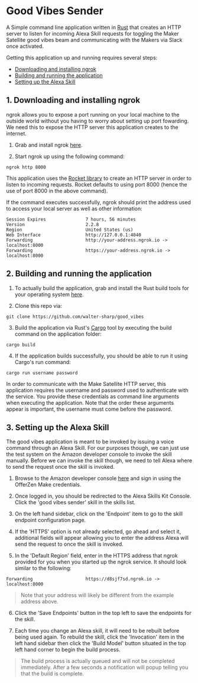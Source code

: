 # Good Vibes Sender

A Simple command line application written in [Rust](https://www.rust-lang.org) that creates an HTTP server to listen for incoming Alexa Skill requests for toggling the Maker Satellite good vibes beam and communicating with the Makers via Slack once activated.

Getting this application up and running requires several steps:

 - [Downloading and installing ngrok](#1-downloading-and-installing-ngrok)
 - [Building and running the application](#2-building-and-running-the-application)
 - [Setting up the Alexa Skill](#3-setting-up-the-alexa-skill)
 
## 1. Downloading and installing ngrok

ngrok allows you to expose a port running on your local machine to the outside world without you having to worry about setting up port fowarding. We need this to expose the HTTP server this application creates to the internet.

1. Grab and install ngrok [here](https://dashboard.ngrok.com/get-started). 

2. Start ngrok up using the following command:
```
ngrok http 8000
```
This application uses the [Rocket library](https://rocket.rs/) to create an HTTP server in order to listen to incoming requests. Rocket defaults to using port 8000 (hence the use of port 8000 in the above command).

If the command executes successfully, ngrok should print the address used to access your local server as well as other information:
```
Session Expires               7 hours, 56 minutes
Version                       2.2.8
Region                        United States (us)
Web Interface                 http://127.0.0.1:4040
Forwarding                    http://your-address.ngrok.io -> localhost:8000
Forwarding                    https://your-address.ngrok.io -> localhost:8000
```
## 2. Building and running the application

1. To actually build the application, grab and install the Rust build tools for your operating system [here](https://www.rust-lang.org/en-US/install.html).

2. Clone this repo via:
```
git clone https://github.com/walter-sharp/good_vibes
```

3. Build the application via Rust's [Cargo](https://doc.rust-lang.org/cargo/index.html) tool by executing the build command on the application folder:
```
cargo build
```

4. If the application builds successfully, you should be able to run it using Cargo's run command:
```
cargo run username password
```
In order to communicate with the Make Satellite HTTP server, this application requires the username and password used to authenticate with the service. You provide these credentials as command line arguments when executing the application. Note that the order these arguments appear is important, the username must come before the password.

## 3. Setting up the Alexa Skill

The good vibes application is meant to be invoked by issuing a voice command through an Alexa Skill. For our purposes though, we can just use the test system on the Amazon developer console to invoke the skill manually. Before we can invoke the skill though, we need to tell Alexa where to send the request once the skill is invoked.

1. Browse to the Amazon developer console [here](https://developer.amazon.com/alexa) and sign in using the OfferZen Make credentials.

2. Once logged in, you should be redirected to the Alexa Skills Kit Console. Click the 'good vibes sender' skill in the skills list.

3. On the left hand sidebar, click on the 'Endpoint' item to go to the skill endpoint configuration page.

4. If the 'HTTPS' option is not already selected, go ahead and select it, additional fields will appear allowing you to enter the address Alexa will send the request to once the skill is invoked.

5. In the 'Default Region' field, enter in the HTTPS address that ngrok provided for you when you started up the ngrok service. It should look similar to the following:
```
Forwarding                    https://d8sjf7sd.ngrok.io -> localhost:8000
```

> Note that your address will likely be different from the example address above.

6. Click the 'Save Endpoints' button in the top left to save the endpoints for the skill.

7. Each time you change an Alexa skill, it will need to be rebuilt before being used again. To rebuild the skill, click the 'Invocation' item in the left hand sidebar then click the 'Build Model' button situated in the top left hand corner to begin the build process.
> The build process is actually queued and will not be completed immediately. After a few seconds a notification will popup telling you that the build is complete.

